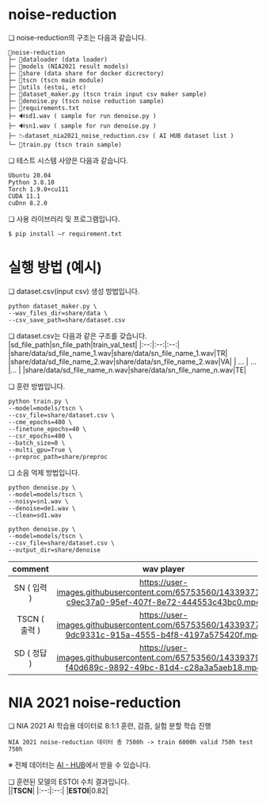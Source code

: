 # noise-reduction

❏ noise-reduction의 구조는 다음과 같습니다.    
```
📂noise-reduction
├─ 📂dataloader (data loader)
├─ 📂models (NIA2021 result models)
├─ 📂share (data share for docker dicrectory)
├─ 📂tscn (tscn main module)
├─ 📂utils (estoi, etc)
├─ 📄dataset_maker.py (tscn train input csv maker sample)
├─ 📄denoise.py (tscn noise reduction sample)
├─ 📄requirements.txt
├─ 🔊sd1.wav ( sample for run denoise.py )
├─ 🔊sn1.wav ( sample for run denoise.py )
├─ 📉dataset_nia2021_noise_reduction.csv ( AI HUB dataset list )
└─ 📄train.py (tscn train sample)
```

❏ 테스트 시스템 사양은 다음과 같습니다.    
```
Ubuntu 20.04   
Python 3.8.10 
Torch 1.9.0+cu111 
CUDA 11.1
cuDnn 8.2.0    
```
❏ 사용 라이브러리 및 프로그램입니다.

```
$ pip install –r requirement.txt
```

# 실행 방법 (예시)

❏ dataset.csv(input csv) 생성 방법입니다.
```
python dataset_maker.py \
--wav_files_dir=share/data \
--csv_save_path=share/dataset.csv
```

❏ dataset.csv는 다음과 같은 구조를 갖습니다.
|sd_file_path|sn_file_path|train_val_test|
|:--:|:--:|:--:|
|share/data/sd_file_name_1.wav|share/data/sn_file_name_1.wav|TR|
|share/data/sd_file_name_2.wav|share/data/sn_file_name_2.wav|VA|
| ... | ... |... |
|share/data/sd_file_name_n.wav|share/data/sn_file_name_n.wav|TE|

❏ 훈련 방법입니다.
```
python train.py \
--model=models/tscn \
--csv_file=share/dataset.csv \
--cme_epochs=400 \
--finetune_epochs=40 \
--csr_epochs=400 \
--batch_size=8 \
--multi_gpu=True \
--preproc_path=share/preproc 
```

❏ 소음 억제 방법입니다.
```
python denoise.py \
--model=models/tscn \
--noisy=sn1.wav \
--denoise=de1.wav \
--clean=sd1.wav

python denoise.py \
--model=models/tscn \
--csv_file=share/dataset.csv \
--output_dir=share/denoise
```

|comment|wav player|
|:--:|:--:|
|SN ( 입력 )| https://user-images.githubusercontent.com/65753560/143393711-c9ec37a0-95ef-407f-8e72-444553c43bc0.mp4 |
|TSCN ( 출력 ) | https://user-images.githubusercontent.com/65753560/143393778-9dc9331c-915a-4555-b4f8-4197a575420f.mp4 |
|SD ( 정답 )| https://user-images.githubusercontent.com/65753560/143393794-f40d689c-9892-49bc-81d4-c28a3a5aeb18.mp4 |


# NIA 2021 noise-reduction  
❏ NIA 2021 AI 학습용 데이터로 8:1:1 훈련, 검증, 실험 분할 학습 진행  
```
NIA 2021 noise-reduction 데이터 총 7500h -> train 6000h valid 750h test 750h  
```
※ 전체 데이터는 [AI - HUB](https://aihub.or.kr/)에서 받을 수 있습니다.  
  

❏ 훈련된 모델의 ESTOI 수치 결과입니다.  
||**TSCN**|
|:--:|:--:|
|**ESTOI**|0.82|
